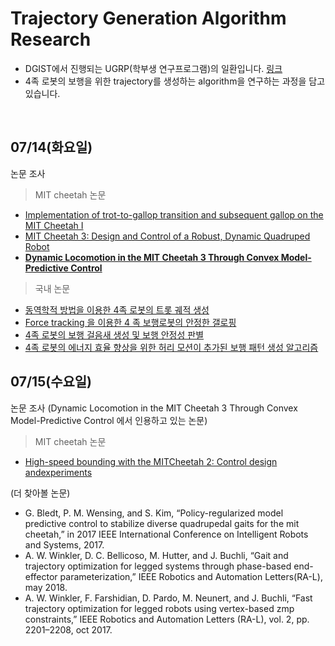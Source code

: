 # Trajectory Generation Algorithm Research
* DGIST에서 진행되는 UGRP(학부생 연구프로그램)의 일환입니다. [링크](http://course.dgist.ac.kr/index.php/(%ED%99%95%EC%9E%A5%EB%90%9C_%EC%82%B6)_DGIST_%EC%BA%A0%ED%8D%BC%EC%8A%A4_%EC%83%9D%ED%99%9C_%EC%95%88%EC%A0%84%EC%9D%84_%EC%9C%84%ED%95%9C_4%EC%A1%B1_%EB%B3%B4%ED%96%89%EB%A1%9C%EB%B4%87_%EA%B0%9C%EB%B0%9C)
* 4족 로봇의 보행을 위한 trajectory를 생성하는 algorithm을 연구하는 과정을 담고있습니다.
<br>

## 07/14(화요일)
논문 조사
> MIT cheetah 논문
* [Implementation of trot-to-gallop transition and subsequent gallop on the MIT Cheetah I](https://journals.sagepub.com/doi/full/10.1177/0278364916640102)
* [MIT Cheetah 3: Design and Control of a Robust, Dynamic Quadruped Robot](https://ieeexplore.ieee.org/document/8593885)
* [**Dynamic Locomotion in the MIT Cheetah 3 Through Convex Model-Predictive Control**](https://ieeexplore.ieee.org/document/8594448)
> 국내 논문
* [동역학적 방법을 이용한 4족 로봇의 트롯 궤적 생성](http://www.dbpia.co.kr/journal/articleDetail?nodeId=NODE02365854)
* [Force tracking 을 이용한 4 족 보행로봇의 안정한 갤로핑](http://www.dbpia.co.kr/journal/articleDetail?nodeId=NODE01551853)
* [4족 로봇의 보행 걸음새 생성 및 보행 안정성 판별](http://www.dbpia.co.kr/journal/articleDetail?nodeId=NODE00842993)
* [4족 로봇의 에너지 효율 향상을 위한 허리 모션이 추가된 보행 패턴 생성 알고리즘](http://www.dbpia.co.kr/journal/articleDetail?nodeId=NODE08000345)

## 07/15(수요일)
논문 조사 (Dynamic Locomotion in the MIT Cheetah 3 Through Convex Model-Predictive Control 에서 인용하고 있는 논문)
> MIT cheetah 논문
* [High-speed bounding with the MITCheetah 2: Control design andexperiments](https://journals.sagepub.com/doi/full/10.1177/0278364917694244) <br>

(더 찾아볼 논문)  <br>
* G. Bledt, P. M. Wensing, and S. Kim, “Policy-regularized model predictive control to stabilize diverse quadrupedal gaits for the mit cheetah,” in 2017 IEEE International Conference on Intelligent Robots and Systems, 2017.
* A. W. Winkler, D. C. Bellicoso, M. Hutter, and J. Buchli, “Gait and trajectory optimization for legged systems through phase-based end-effector parameterization,” IEEE Robotics and Automation Letters(RA-L), may 2018.
* A. W. Winkler, F. Farshidian, D. Pardo, M. Neunert, and J. Buchli, “Fast trajectory optimization for legged robots using vertex-based zmp constraints,” IEEE Robotics and Automation Letters (RA-L), vol. 2, pp. 2201–2208, oct 2017.
